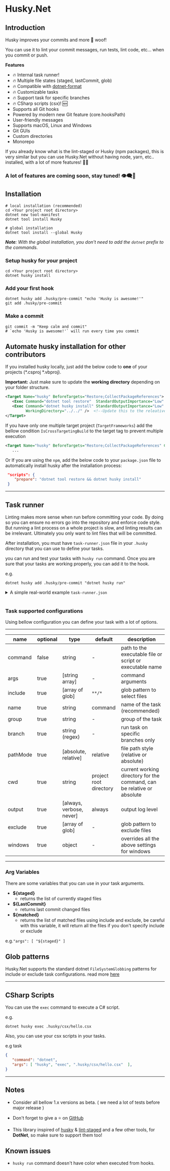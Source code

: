 # Husky.Net

## Introduction

Husky improves your commits and more 🐶 woof!

You can use it to lint your commit messages, run tests, lint code, etc... when you commit or push.

**Features**

- 🔥 Internal task runner!
- 🔥 Multiple file states (staged, lastCommit, glob)
- 🔥 Compatible with [dotnet-format](https://github.com/dotnet/format)
- 🔥 Customizable tasks
- 🔥 Support task for specific branches
- 🔥 CSharp scripts (csx)! 🆕
- Supports all Git hooks
- Powered by modern new Git feature (core.hooksPath)
- User-friendly messages
- Supports macOS, Linux and Windows
- Git GUIs
- Custom directories
- Monorepo



If you already know what is the lint-staged or Husky (npm packages),
this is very similar but you can use Husky.Net without having node, yarn, etc.. installed, with a lot of more features! 🚀🚀

### A lot of features are coming soon, stay tuned! 👁️‍🗨️👀

## Installation

```shell
# local installation (recommended)
cd <Your project root directory>
dotnet new tool-manifest
dotnet tool install Husky

# global installation
dotnet tool install --global Husky

```
_**Note**: With the global installation, you don't need to add the `dotnet` prefix to the commands._

### Setup husky for your project

```shell
cd <Your project root directory>
dotnet husky install
```

### Add your first hook

```shell
dotnet husky add .husky/pre-commit "echo 'Husky is awesome!'"
git add .husky/pre-commit
```

### Make a commit

```shell
git commit -m "Keep calm and commit"
# `echo 'Husky is awesome!'` will run every time you commit
```

## Automate husky installation for other contributors

If you installed husky locally, just add the below code to **one** of your projects (*.csproj *.vbproj).

**Important:** Just make sure to update the **working directory** depending on your folder structure.

```xml
<Target Name="husky" BeforeTargets="Restore;CollectPackageReferences">
   <Exec Command="dotnet tool restore"  StandardOutputImportance="Low" StandardErrorImportance="High"/>
   <Exec Command="dotnet husky install" StandardOutputImportance="Low" StandardErrorImportance="High"
         WorkingDirectory="../../" />  <!--Update this to the releative path to your project root dir -->
</Target>
```

If you have only one multiple target project (`TargetFrameworks`) add the bellow condition `IsCrossTargetingBuild` to the target tag to prevent multiple execution
```xml
<Target Name="husky" BeforeTargets="Restore;CollectPackageReferences" Condition="'$(IsCrossTargetingBuild)' == 'true'">
   ...
```

Or If you are using the `npm`, add the below code to your `package.json` file to automatically install husky after the installation process:
```json
 "scripts": {
    "prepare": "dotnet tool restore && dotnet husky install"
 }
```

---

## Task runner

Linting makes more sense when run before committing your code. By doing so you can ensure no errors go into the repository and enforce code style. But running a lint process on a whole project is slow, and linting results can be irrelevant. Ultimately you only want to lint files that will be committed.

After installation, you must have `task-runner.json` file in your `.husky` directory that you can use to define your tasks.

you can run and test your tasks with `husky run` command. Once you are sure that your tasks are working properly, you can add it to the hook.

e.g.

```shell
dotnet husky add .husky/pre-commit "dotnet husky run"
```
<details>
<summary>A simple real-world example <code>task-runner.json</code></summary>
<p>

```json
{
   "tasks": [
      {
         "command": "dotnet",
         "group": "backend",
         "args": ["dotnet-format", "--include", "${staged}"],
         "include": ["**/*.cs", "**/*.vb"]
      },
      {
         "name": "eslint",
         "group": "frontend",
         "command": "npm",
         "pathMode": "absolute",
         "cwd": "Client",
         "args": ["run", "lint", "${staged}"],
         "include": ["**/*.ts", "**/*.vue", "**/*.js"]
      },
      {
         "name": "prettier",
         "group": "frontend",
         "command": "npx",
         "pathMode": "absolute",
         "cwd": "Client",
         "args": ["prettier", "--write", "${staged}"],
         "include": [
            "**/*.ts",
            "**/*.vue",
            "**/*.js",
            "**/*.json",
            "**/*.yml",
            "**/*.css",
            "**/*.scss"
         ]
      },
      {
         "name": "Welcome",
         "output": "always",
         "command": "bash",
         "args": ["-c", "echo  🌈 Nice work! 🥂"],
         "windows": {
            "command": "cmd",
            "args": ["/c", "echo  🌈 Nice work! 🥂"]
         }
      }
   ]
}

```

</p>
</details>

<br>

### Task supported configurations

Using bellow configuration you can define your task with a lot of options.

---

| name     | optional | type                     | default                | description                                                            |
|----------|----------|--------------------------|------------------------|------------------------------------------------------------------------|
| command  | false    | string                   | -                      | path to the executable file or script or executable name               |
| args     | true     | [string array]           | -                      | command arguments                                                      |
| include  | true     | [array of glob]          | `**/*`                 | glob pattern to select files                                           |
| name     | true     | string                   | command                | name of the task (recommended)                                         |
| group    | true     | string                   | -                      | group of the task                                                      |
| branch   | true     | string (regex)           | -                      | run task on specific branches only                                     |
| pathMode | true     | [absolute, relative]     | relative               | file path style (relative or absolute)                                 |
| cwd      | true     | string                   | project root directory | current working directory for the command, can be relative or absolute |
| output   | true     | [always, verbose, never] | always                 | output log level                                                       |
| exclude  | true     | [array of glob]          | -                      | glob pattern to exclude files                                          |
| windows  | true     | object                   | -                      | overrides all the above settings for windows                           |

---

### Arg Variables

There are some variables that you can use in your task arguments.

- **${staged}**
  - returns the list of currently staged files
- **${LastCommit}**
  - returns last commit changed files
- **${matched}**
  - returns the list of matched files using include and exclude, be careful with this variable, it will return all the files if you don't specify include or exclude

e.g.`"args": [ "${staged}" ]`

## Glob patterns

Husky.Net supports the standard dotnet `FileSystemGlobbing` patterns for include or exclude task configurations. read more [here](https://docs.microsoft.com/en-us/dotnet/core/extensions/file-globbing#pattern-formats)

---

## CSharp Scripts

You can use the `exec` command to execute a C# script.

e.g.
```shell
dotnet husky exec .husky/csx/hello.csx
```

Also, you can use your csx scripts in your tasks.

e.g task
```json
{
   "command": "dotnet",
   "args": [ "husky", "exec", ".husky/csx/hello.csx"  ],
}

```

---

## Notes

- Consider all bellow 1.x versions as beta. ( we need a lot of tests before major release )

- Don't forget to give a ⭐ on [GitHub](https://github.com/alirezanet/husky.net)

- This library inspired of [husky](https://github.com/typicode/husky) & [lint-staged](https://github.com/okonet/lint-staged) and a few other tools, for **DotNet**, so make sure to support them too!

## Known issues
- `husky run` command doesn't have color when executed from hooks.
